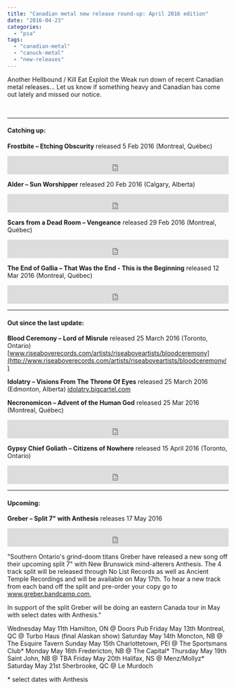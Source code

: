 ```yaml
---
title: "Canadian metal new release round-up: April 2016 edition"
date: "2016-04-23"
categories: 
  - "psa"
tags: 
  - "canadian-metal"
  - "canuck-metal"
  - "new-releases"
---
```


Another Hellbound / Kill Eat Exploit the Weak run down of recent Canadian metal releases... Let us know if something heavy and Canadian has come out lately and missed our notice.

 

* * *

#### Catching up:

**Frostbite – Etching Obscurity** released 5 Feb 2016 (Montreal, Québec) 

<iframe style="border: 0; width: 100%; height: 42px;" src="https://bandcamp.com/EmbeddedPlayer/album=2657980799/size=small/bgcol=ffffff/linkcol=0687f5/transparent=true/" width="300" height="150" seamless=""><a href="http://frostbitemontreal.bandcamp.com/album/etching-obscurity">Etching Obscurity by Frostbite</a></iframe>

**Alder – Sun Worshipper** released 20 Feb 2016 (Calgary, Alberta) 

<iframe style="border: 0; width: 100%; height: 42px;" src="https://bandcamp.com/EmbeddedPlayer/album=1132687445/size=small/bgcol=ffffff/linkcol=0687f5/transparent=true/" width="300" height="150" seamless=""><a href="http://alder-can.bandcamp.com/album/sun-worshipper">Sun Worshipper by Alder</a></iframe>

**Scars from a Dead Room – Vengeance** released 29 Feb 2016 (Montreal, Québec) 

<iframe style="border: 0; width: 100%; height: 42px;" src="https://bandcamp.com/EmbeddedPlayer/album=2557462131/size=small/bgcol=ffffff/linkcol=0687f5/transparent=true/" width="300" height="150" seamless=""><a href="http://scarsfromadeadroom.bandcamp.com/album/vengeance">Vengeance by Scars from a dead room</a></iframe>

**The End of Gallia – That Was the End - This is the Beginning** released 12 Mar 2016 (Montreal, Québec) 

<iframe style="border: 0; width: 100%; height: 42px;" src="https://bandcamp.com/EmbeddedPlayer/album=4105151246/size=small/bgcol=ffffff/linkcol=0687f5/transparent=true/" width="300" height="150" seamless=""><a href="http://theendofgallia.bandcamp.com/album/that-was-the-end-this-is-the-beginning">That Was the End // This is the Beginning by The End of Gallia</a></iframe>

* * *

#### Out since the last update:

**Blood Ceremony – Lord of Misrule** released 25 March 2016 (Toronto, Ontario) [www.riseaboverecords.com/artists/riseaboveartists/bloodceremony](http://www.riseaboverecords.com/artists/riseaboveartists/bloodceremony/)

**Idolatry – Visions From The Throne Of Eyes** released 25 March 2016 (Edmonton, Alberta) [idolatry.bigcartel.com](http://idolatry.bigcartel.com)

**Necronomicon – Advent of the Human God** released 25 Mar 2016 (Montreal, Québec) 

<iframe style="border: 0; width: 100%; height: 42px;" src="https://bandcamp.com/EmbeddedPlayer/album=4208861281/size=small/bgcol=ffffff/linkcol=0687f5/transparent=true/" width="300" height="150" seamless=""><a href="http://necronomiconbm.bandcamp.com/album/advent-of-the-human-god">Advent of the Human God by Necronomicon</a></iframe>

**Gypsy Chief Goliath – Citizens of Nowhere** released 15 April 2016 (Toronto, Ontario) 

<iframe style="border: 0; width: 100%; height: 42px;" src="https://bandcamp.com/EmbeddedPlayer/album=3908325002/size=small/bgcol=ffffff/linkcol=0687f5/transparent=true/" width="300" height="150" seamless=""><a href="http://pitchblackrecords.bandcamp.com/album/citizens-of-nowhere">Citizens of Nowhere by GYPSY CHIEF GOLIATH</a></iframe>

* * *

#### Upcoming:

**Greber – Split 7" with Anthesis** releases 17 May 2016 

<iframe style="border: 0; width: 100%; height: 42px;" src="https://bandcamp.com/EmbeddedPlayer/album=2208647417/size=small/bgcol=ffffff/linkcol=0687f5/transparent=true/" width="300" height="150" seamless=""><a href="http://greber.bandcamp.com/album/split-7-with-anthesis">Split 7" with Anthesis by Greber</a></iframe>

"Southern Ontario's grind-doom titans Greber have released a new song off their upcoming split 7" with New Brunswick mind-alterers Anthesis. The 4 track split will be released through No List Records as well as Ancient Temple Recordings and will be available on May 17th. To hear a new track from each band off the split and pre-order your copy go to www.greber.bandcamp.com,

In support of the split Greber will be doing an eastern Canada tour in May with select dates with Anthesis."

Wednesday May 11th Hamilton, ON @ Doors Pub Friday May 13th Montreal, QC @ Turbo Haus (final Alaskan show) Saturday May 14th Moncton, NB @ The Esquire Tavern Sunday May 15th Charlottetown, PEI @ The Sportsmans Club\* Monday May 16th Fredericton, NB @ The Capital\* Thursday May 19th Saint John, NB @ TBA Friday May 20th Halifax, NS @ Menz/Mollyz\* Saturday May 21st Sherbrooke, QC @ Le Murdoch

\* select dates with Anthesis
